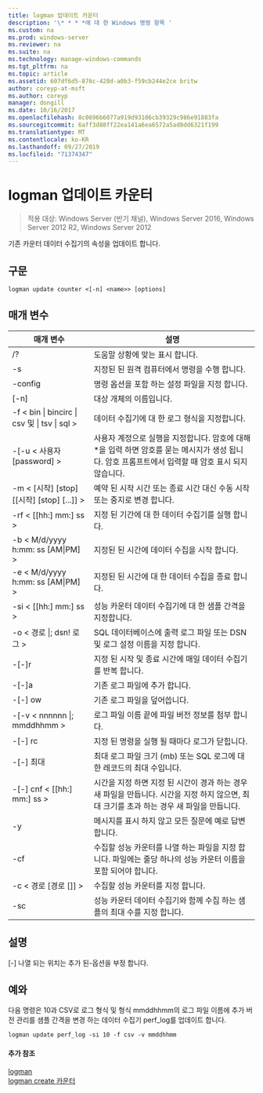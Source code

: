```yaml
---
title: logman 업데이트 카운터
description: '\* * * *에 대 한 Windows 명령 항목 '
ms.custom: na
ms.prod: windows-server
ms.reviewer: na
ms.suite: na
ms.technology: manage-windows-commands
ms.tgt_pltfrm: na
ms.topic: article
ms.assetid: 607df6d5-876c-428d-a0b3-f59cb244e2ce britw
author: coreyp-at-msft
ms.author: coreyp
manager: dongill
ms.date: 10/16/2017
ms.openlocfilehash: 8c0696b6077a919d93106cb39329c986e91883fa
ms.sourcegitcommit: 6aff3d88ff22ea141a6ea6572a5ad8dd6321f199
ms.translationtype: MT
ms.contentlocale: ko-KR
ms.lasthandoff: 09/27/2019
ms.locfileid: "71374347"
---
```

# <a name="logman-update-counter"></a>logman 업데이트 카운터

>적용 대상: Windows Server (반기 채널), Windows Server 2016, Windows Server 2012 R2, Windows Server 2012

기존 카운터 데이터 수집기의 속성을 업데이트 합니다.  

## <a name="syntax"></a>구문  
```  
logman update counter <[-n] <name>> [options]  
```  
## <a name="parameters"></a>매개 변수  

|                    매개 변수                     |                                                                               설명                                                                               |
|--------------------------------------------------|-------------------------------------------------------------------------------------------------------------------------------------------------------------------------|
|                        /?                        |                                                                    도움말 상황에 맞는 표시 합니다.                                                                     |
|                -s <computer name>                |                                                          지정된 된 원격 컴퓨터에서 명령을 수행 합니다.                                                          |
|                 -config <value>                  |                                                         명령 옵션을 포함 하는 설정 파일을 지정 합니다.                                                         |
|                   [-n] <name>                    |                                                                       대상 개체의 이름입니다.                                                                        |
| -f < bin &#124; bincirc &#124; csv 및 &#124; tsv &#124; sql > |                                                            데이터 수집기에 대 한 로그 형식을 지정합니다.                                                             |
|             -[-u < 사용자 [password] >              | 사용자 계정으로 실행을 지정합니다. 암호에 대해 \*을 입력 하면 암호를 묻는 메시지가 생성 됩니다. 암호 프롬프트에서 입력할 때 암호 표시 되지 않습니다. |
|    -m < [시작] [stop] [[시작] [stop] [...]] >    |                                                예약 된 시작 시간 또는 종료 시간 대신 수동 시작 또는 중지로 변경 합니다.                                                 |
|                -rf < [[hh:] mm:] ss >                |                                                        지정 된 기간에 대 한 데이터 수집기를 실행 합니다.                                                         |
|        -b < M/d/yyyy h:mm: ss [AM&#124;PM] >         |                                                              지정된 된 시간에 데이터 수집을 시작 합니다.                                                               |
|        -e < M/d/yyyy h:mm: ss [AM&#124;PM] >         |                                                               지정된 된 시간에 대 한 데이터 수집을 종료 합니다.                                                                |
|                -si < [[hh:] mm:] ss >                |                                                 성능 카운터 데이터 수집기에 대 한 샘플 간격을 지정합니다.                                                  |
|              -o < 경로 &#124;; dsn! 로그 >              |                                              SQL 데이터베이스에 출력 로그 파일 또는 DSN 및 로그 설정 이름을 지정 합니다.                                               |
|                      -[-]r                       |                                                  지정 된 시작 및 종료 시간에 매일 데이터 수집기를 반복 합니다.                                                  |
|                      -[-]a                       |                                                                     기존 로그 파일에 추가 합니다.                                                                     |
|                      -[-] ow                      |                                                                     기존 로그 파일을 덮어씁니다.                                                                     |
|           -[-v < nnnnnn &#124;; mmddhhmm >           |                                                   로그 파일 이름 끝에 파일 버전 정보를 첨부 합니다.                                                   |
|                  -[-] rc <task>                   |                                                         지정 된 명령을 실행 될 때마다 로그가 닫힙니다.                                                          |
|                 -[-] 최대 <value>                  |                                                 최대 로그 파일 크기 (mb) 또는 SQL 로그에 대 한 레코드의 최대 수입니다.                                                  |
|              -[-] cnf < [[hh:] mm:] ss >              |     시간을 지정 하면 지정 된 시간이 경과 하는 경우 새 파일을 만듭니다. 시간을 지정 하지 않으면, 최대 크기를 초과 하는 경우 새 파일을 만듭니다.     |
|                        -y                        |                                                             메시지를 표시 하지 않고 모든 질문에 예로 답변 합니다.                                                              |
|                  -cf <filename>                  |                       수집할 성능 카운터를 나열 하는 파일을 지정 합니다. 파일에는 줄당 하나의 성능 카운터 이름을 포함 되어야 합니다.                        |
|               -c < 경로 [경로 []] >               |                                                              수집할 성능 카운터를 지정 합니다.                                                               |
|                   -sc <value>                    |                                      성능 카운터 데이터 수집기와 함께 수집 하는 샘플의 최대 수를 지정 합니다.                                      |

## <a name="remarks"></a>설명  
[-] 나열 되는 위치는 추가 된-옵션을 부정 합니다.  
## <a name="BKMK_examples"></a>예와  
다음 명령은 10과 CSV로 로그 형식 및 형식 mmddhhmm의 로그 파일 이름에 추가 버전 관리를 샘플 간격을 변경 하는 데이터 수집기 perf_log를 업데이트 합니다.  
```  
logman update perf_log -si 10 -f csv -v mmddhhmm  
```  
#### <a name="additional-references"></a>추가 참조  
[logman](logman.md)  
[logman create 카운터](logman-create-counter.md)  
